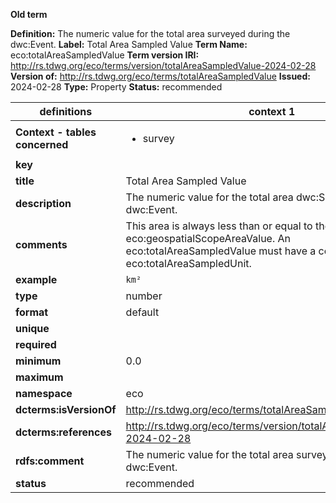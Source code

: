 **Old term**

**Definition:** The numeric value for the total area surveyed during the dwc:Event.
**Label:** Total Area Sampled Value
**Term Name:** eco:totalAreaSampledValue
**Term version IRI:** http://rs.tdwg.org/eco/terms/version/totalAreaSampledValue-2024-02-28
**Version of:** http://rs.tdwg.org/eco/terms/totalAreaSampledValue
**Issued:** 2024-02-28
**Type:** Property
**Status:** recommended


| definitions | context 1 |
|-|-|
| **Context - tables concerned** | <ul><li>survey</li></ul> |
| **key** |  |
| **title** | Total Area Sampled Value |
| **description** | The numeric value for the total area dwc:Surveyed during a dwc:Event. |
| **comments** | This area is always less than or equal to the eco:geospatialScopeAreaValue. An eco:totalAreaSampledValue must have a corresponding eco:totalAreaSampledUnit. |
| **example** | `km²` |
| **type** | number |
| **format** | default |
| **unique** |  |
| **required** |  |
| **minimum** | 0.0 |
| **maximum** |  |
| **namespace** | eco |
| **dcterms:isVersionOf** | http://rs.tdwg.org/eco/terms/totalAreaSampledValue |
| **dcterms:references** | http://rs.tdwg.org/eco/terms/version/totalAreaSampledValue-2024-02-28 |
| **rdfs:comment** | The numeric value for the total area surveyed during the dwc:Event. |
| **status** | recommended |

